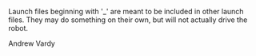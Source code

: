 Launch files beginning with '_' are meant to be included in other launch files.
They may do something on their own, but will not actually drive the robot.

Andrew Vardy
